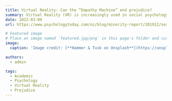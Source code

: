 ```yaml
---
title: Virtual Reality: Can the “Empathy Machine” end prejudice?
summary: Virtual Reality (VR) is increasingly used in social psychology to study and reduce prejudice, allowing users to interact with or embody avatars of different social groups. While some research shows VR's potential to foster empathy and decrease bias, results are mixed, highlighting the need for further study to ensure effective and safe interventions.
date: 2022-03-09
url: https://www.psychologytoday.com/nz/blog/minority-report/201912/sexual-fantasies-and-virtual-reality

# Featured image
# Place an image named `featured.jpg/png` in this page's folder and customize its options here.
image:
  caption: 'Image credit: [**Hammer & Tusk on Unsplash**](https://unsplash.com/@hammerandtusk)'

authors:
  - admin

tags:
  - Academic
  - Psychology
  - Virtual Reality
  - Prejudice
---
```


